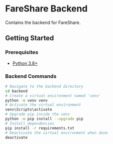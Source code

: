 
# FareShare Backend

Contains the backend for FareShare.

## Getting Started

### Prerequisites

- [Python 3.8+](https://www.python.org/downloads/)

### Backend Commands

```bash
# Navigate to the backend directory
cd backend
# Create a virtual environment named 'venv'
python -m venv venv
# Activate the virtual environment
venv\Scripts\activate
# Upgrade pip inside the venv
python -m pip install --upgrade pip
# Install dependencies
pip install -r requirements.txt
# Deactivate the virtual environment when done
deactivate
```
